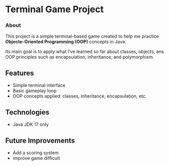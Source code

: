 # Terminal Game Project

### About

This project is a simple terminal-based game created to help me practice **Objecte-Oriented Programming (OOP)** concepts in Java.

Its main goal is to apply what I've learned so far about classes, objects, ans OOP principles such as encapsulation, inheritance, and polymorphism.

## Features
- Simple terminal interface
- Basic gameplay loop
- OOP concepts applied: classes, inheritance, encapsulation, etc.

## Technologies
- Java JDK 17 only

## Future Improvements
- Add a scoring system
- improve game difficult
